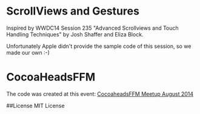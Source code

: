 # ScrollViews and Gestures
Inspired by WWDC14 Session 235 "Advanced Scrollviews and Touch Handling Techniques"
by Josh Shaffer and Eliza Block.

Unfortunately Apple didn't provide the sample code of this session, so we made our own :-)

# CocoaHeadsFFM

The code was created at this event: [CocoaheadsFFM Meetup August 2014](https://www.facebook.com/events/1435115283436575/?ref_notif_type=event_mall_comment&source=1)


##License
MIT License
